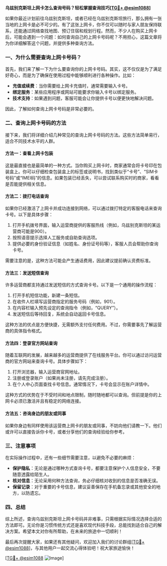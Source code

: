 **乌兹别克斯坦上网卡怎么查询号码？轻松掌握查询技巧[[TG💪+ @esim1088](https://t.me/s/esim1088)]**

如果你最近计划前往乌兹别克斯坦，或者已经在乌兹别克斯坦旅行，那么拥有一张当地的上网卡是必不可少的。有了这张上网卡，你不仅可以随时与家人朋友保持联系，还能通过网络查找地图、预订住宿和规划行程。然而，不少人在购买上网卡后，可能会遇到一个问题：如何查询自己的上网卡号码呢？不用担心，这篇文章将为你详细解答这个问题，并提供多种查询方法。

### 一、为什么需要查询上网卡号码？

首先，我们来了解一下为什么要查询你的上网卡号码。其实，这不仅仅是为了满足好奇心，而是为了确保在使用过程中能够顺利进行各种操作。比如：

- **充值或续费**：当你需要给上网卡充值时，通常需要输入卡号。
- **绑定服务**：某些应用程序或网站可能要求你输入卡号以绑定服务。
- **技术支持**：如果遇到问题，客服可能会让你提供卡号以便更快地解决问题。

因此，了解如何查询上网卡号码是非常必要的。

### 二、查询上网卡号码的方法

接下来，我们将详细介绍几种常见的查询上网卡号码的方法。这些方法简单易行，适合不同技术水平的人群。

#### 方法一：查看上网卡包装

这是最直接也是最简单的一种方式。当你购买上网卡时，商家通常会将卡号印在包装盒上。你可以仔细检查包装盒上的标签或说明书，找到类似于“卡号”、“SIM卡号码”或“IMEI码”的信息。如果包装已经丢失，可以尝试联系购买时的商家，看看是否能提供相关信息。

#### 方法二：拨打电话查询

如果你已经激活了上网卡并成功连接到网络，可以通过拨打特定的客服电话来查询卡号。以下是具体步骤：

1. 打开手机拨号界面，输入运营商提供的客服热线（例如，乌兹别克斯坦的某运营商可能是900）。
2. 按照语音提示选择人工服务或自助查询选项。
3. 提供必要的身份验证信息（如姓名、身份证号码等），客服人员会帮助你查询卡号。

需要注意的是，这种方法可能会产生通话费用，因此建议提前确认资费标准。

#### 方法三：发送短信查询

许多运营商都支持通过发送短信的方式查询卡号。以下是一个通用的操作流程：

1. 打开手机短信功能，新建一条短信。
2. 在收件人栏填写运营商指定的服务号码（例如，901）。
3. 在内容栏输入预先设定的查询指令（例如，“QUERY”）。
4. 发送短信后等待回复，系统会自动返回卡号信息。

这种方法的优点是方便快捷，无需额外支付任何费用。不过，你需要事先了解运营商的具体指令格式。

#### 方法四：登录官方网站查询

随着互联网的发展，越来越多的运营商提供了在线服务平台。你可以通过访问运营商的官方网站来查询卡号。具体步骤如下：

1. 打开浏览器，输入运营商官网地址。
2. 注册或登录账户（如果尚未注册，请先完成注册）。
3. 在个人中心页面查找卡号信息。通常情况下，卡号会显示在账户详情中。

这种方式的优势在于不受时间和地点限制，随时随地都可以查询。但前提是你的上网卡必须已激活并且有稳定的网络连接。

#### 方法五：咨询身边的朋友或同事

如果你身边有同样使用该运营商上网卡的朋友或同事，不妨向他们请教一下。他们或许可以直接告诉你卡号，或者分享他们的查询经验给你参考。

### 三、注意事项

在实际操作过程中，还有一些细节需要注意，以避免不必要的麻烦：

- **保护隐私**：无论是通过哪种方式查询卡号，都要注意保护个人信息安全，不要随意透露给陌生人。
- **核对信息**：无论采用何种方法查询，务必仔细核对收到的信息是否准确无误。
- **保留记录**：对于重要的卡号信息，建议妥善保存在手机备忘录或其他安全的地方，以防遗忘。

### 四、总结

综上所述，查询乌兹别克斯坦上网卡号码并非难事，只需根据实际情况选择合适的方法即可。无论你是习惯传统方式还是喜欢现代科技手段，总能找到适合自己的解决方案。希望本文对你有所帮助，在未来的旅途中一切顺利！

最后再次提醒大家，如果还有其他疑问，欢迎加入我们的讨论群组[[TG💪+ @esim1088](https://t.me/s/esim1088)]，与其他用户一起交流心得体验吧！祝大家旅途愉快！

[[TG💪+ @esim1088](https://t.me/s/esim1088) ![Image](https://i.postimg.cc/4NQfJmqS/Snipaste-2025-05-13-00-14-12.png)]